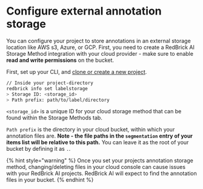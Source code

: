 # Configure external annotation storage

You can configure your project to store annotations in an external storage location like AWS s3, Azure, or GCP. First, you need to create a RedBrick AI Storage Method integration with your cloud provider - make sure to enable **read and write permissions** on the bucket.&#x20;

First, set up your CLI, and [clone or create a new project](./).

```bash
// Inside your project-directory
redbrick info set labelstorage
> Storage ID: <storage_id>
> Path prefix: path/to/label/directory
```

`<storage_id>` is a unique ID for your cloud storage method that can be found within the Storage Methods tab.&#x20;

`Path prefix` is the directory in your cloud bucket, within which your annotation files are. **Note - the file paths in the `segmentation` entry of your items list will be relative to this path.** You can leave it as the root of your bucket by defining it as `.`.

{% hint style="warning" %}
Once you set your projects annotation storage method, changing/deleting files in your cloud console can cause issues with your RedBrick AI projects. RedBrick AI will expect to find the annotation files in your bucket.
{% endhint %}
